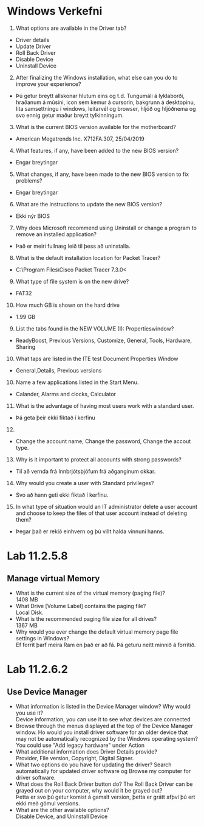 # Windows Verkefni

1. What options are available in the Driver tab?
 *  Driver details
 *  Update Driver
 *  Roll Back Driver
 *  Disable Device
 *  Uninstall Device
2. After finalizing the Windows installation, what else can you do to improve your experience?
 *  Þú getur breytt allskonar hlutum eins og t.d. Tungumáli á lyklaborði, hraðanum á músini, icon sem kemur á cursorin, bakgrunn á desktopinu, lita samsettningu í windows, leitarvél og browser, hljóð og hljóðnema og svo ennig getur maður breytt tylkinningum.      
3. What is the current BIOS version available for the motherboard?
 *  American Megatrends Inc. X712FA.307, 25/04/2019	
4. What features, if any, have been added to the new BIOS version?
 *  Engar breytingar
5. What changes, if any, have been made to the new BIOS version to fix problems?
 *  Engar breytingar 
6. What are the instructions to update the new BIOS version?
 *  Ekki nýr BIOS
7. Why does Microsoft recommend using Uninstall or change a program to remove an installed application?
 *  Það er meiri fullnæg leið til þess að uninstalla.
8.  What is the default installation location for Packet Tracer?
 *  C:\Program Files\Cisco Packet Tracer 7.3.0<
9.  What type of file system is on the new drive?
 *  FAT32
10. How much GB is shown on the hard drive
 *  1.99 GB
9.  List the tabs found in the NEW VOLUME (I): Propertieswindow?
 * ReadyBoost, Previous Versions, Customize, General, Tools, Hardware, Sharing
10. What taps are listed in the ITE test Document Properties Window
 *  General,Details, Previous versions
10. Name a few applications listed in the Start Menu.
 *  Calander, Alarms and clocks, Calculator
11. What is the advantage of having most users work with a standard user.
 *  Þá geta þeir ekki fiktað í kerfinu
12.
 *  Change the account name, Change the password, Change the accout type.
13. Why is it important to protect all accounts with strong passwords?
 * Til að vernda frá Innbrjótsþjófum frá aðganginum okkar.
14. Why would you create a user with Standard privileges? 
 *  Svo að hann geti ekki fiktað í kerfinu.
15. In what type of situation would an IT administrator delete a user account and choose to keep the files of that user account instead of deleting them? 
 *  Þegar það er rekið einhvern og þú villt halda vinnuni hanns.
# Lab 11.2.5.8
## Manage virtual Memory
* What is the current size of the virtual memory (paging file)?     
  1408 MB
* What Drive [Volume Label] contains the paging file?     
  Local Disk.
* What is the recommended paging file size for all drives?    
  1367 MB
* Why would you ever change the default virtual memory page file settings in Windows?    
  Ef forrit þarf meira Ram en það er að fá. Þá geturu neitt minnið á forritið.
# Lab 11.2.6.2
## Use Device Manager
  * What information is listed in the Device Manager window? Why would you use it?   
    Device information, you can use it to see what devices are connected
  * Browse through the menus displayed at the top of the Device Manager window. Ho would you install driver software for an older device that may not be automatically recognized by the Windows operating system?  
  You could use "Add legacy hardware" under Action
  * What additional information does Driver Details provide?  
  Provider, File version, Copyright, Digital Signer.  
  * What two options do you have for updating the driver? 
  Search automatically for updated driver software og Browse my computer for driver software.   
  * What does the Roll Back Driver button do? The Roll Back Driver can be grayed out on your computer, why would it be grayed out?   
  Þetta er svo þú getur komist á gamalt version, þetta er grátt afþví þú ert ekki með gömul versions.
  * What are the other available options?    
  Disable Device, and Uninstall Device
